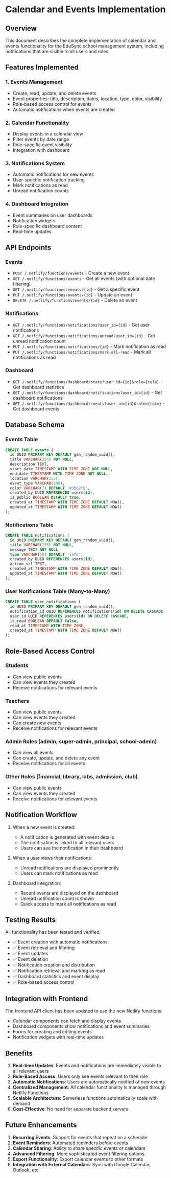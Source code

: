 # Calendar and Events Implementation

## Overview
This document describes the complete implementation of calendar and events functionality for the EduSync school management system, including notifications that are visible to all users and roles.

## Features Implemented

### 1. Events Management
- Create, read, update, and delete events
- Event properties: title, description, dates, location, type, color, visibility
- Role-based access control for events
- Automatic notifications when events are created

### 2. Calendar Functionality
- Display events in a calendar view
- Filter events by date range
- Role-specific event visibility
- Integration with dashboard

### 3. Notifications System
- Automatic notifications for new events
- User-specific notification tracking
- Mark notifications as read
- Unread notification counts

### 4. Dashboard Integration
- Event summaries on user dashboards
- Notification widgets
- Role-specific dashboard content
- Real-time updates

## API Endpoints

### Events
- `POST /.netlify/functions/events` - Create a new event
- `GET /.netlify/functions/events` - Get all events (with optional date filtering)
- `GET /.netlify/functions/events/{id}` - Get a specific event
- `PUT /.netlify/functions/events/{id}` - Update an event
- `DELETE /.netlify/functions/events/{id}` - Delete an event

### Notifications
- `GET /.netlify/functions/notifications?user_id={id}` - Get user notifications
- `GET /.netlify/functions/notifications/unread?user_id={id}` - Get unread notification count
- `PUT /.netlify/functions/notifications/{id}` - Mark notification as read
- `PUT /.netlify/functions/notifications/mark-all-read` - Mark all notifications as read

### Dashboard
- `GET /.netlify/functions/dashboard/stats?user_id={id}&role={role}` - Get dashboard statistics
- `GET /.netlify/functions/dashboard/notifications?user_id={id}` - Get dashboard notifications
- `GET /.netlify/functions/dashboard/events?user_id={id}&role={role}` - Get dashboard events

## Database Schema

### Events Table
```sql
CREATE TABLE events (
  id UUID PRIMARY KEY DEFAULT gen_random_uuid(),
  title VARCHAR(255) NOT NULL,
  description TEXT,
  start_date TIMESTAMP WITH TIME ZONE NOT NULL,
  end_date TIMESTAMP WITH TIME ZONE NOT NULL,
  location VARCHAR(255),
  event_type VARCHAR(100),
  color VARCHAR(7) DEFAULT '#3b82f6',
  created_by UUID REFERENCES users(id),
  is_public BOOLEAN DEFAULT true,
  created_at TIMESTAMP WITH TIME ZONE DEFAULT NOW(),
  updated_at TIMESTAMP WITH TIME ZONE DEFAULT NOW()
);
```

### Notifications Table
```sql
CREATE TABLE notifications (
  id UUID PRIMARY KEY DEFAULT gen_random_uuid(),
  title VARCHAR(255) NOT NULL,
  message TEXT NOT NULL,
  type VARCHAR(50) DEFAULT 'info',
  created_by UUID REFERENCES users(id),
  action_url TEXT,
  created_at TIMESTAMP WITH TIME ZONE DEFAULT NOW(),
  updated_at TIMESTAMP WITH TIME ZONE DEFAULT NOW()
);
```

### User Notifications Table (Many-to-Many)
```sql
CREATE TABLE user_notifications (
  id UUID PRIMARY KEY DEFAULT gen_random_uuid(),
  notification_id UUID REFERENCES notifications(id) ON DELETE CASCADE,
  user_id UUID REFERENCES users(id) ON DELETE CASCADE,
  is_read BOOLEAN DEFAULT false,
  read_at TIMESTAMP WITH TIME ZONE,
  created_at TIMESTAMP WITH TIME ZONE DEFAULT NOW()
);
```

## Role-Based Access Control

### Students
- Can view public events
- Can view events they created
- Receive notifications for relevant events

### Teachers
- Can view public events
- Can view events they created
- Can create new events
- Receive notifications for relevant events

### Admin Roles (admin, super-admin, principal, school-admin)
- Can view all events
- Can create, update, and delete any event
- Receive notifications for all events

### Other Roles (financial, library, labs, admission, club)
- Can view public events
- Can view events they created
- Receive notifications for relevant events

## Notification Workflow

1. When a new event is created:
   - A notification is generated with event details
   - The notification is linked to all relevant users
   - Users can see the notification in their dashboard

2. When a user views their notifications:
   - Unread notifications are displayed prominently
   - Users can mark notifications as read

3. Dashboard integration:
   - Recent events are displayed on the dashboard
   - Unread notification count is shown
   - Quick access to mark all notifications as read

## Testing Results

All functionality has been tested and verified:
- ✅ Event creation with automatic notifications
- ✅ Event retrieval and filtering
- ✅ Event updates
- ✅ Event deletion
- ✅ Notification creation and distribution
- ✅ Notification retrieval and marking as read
- ✅ Dashboard statistics and event display
- ✅ Role-based access control

## Integration with Frontend

The frontend API client has been updated to use the new Netlify functions:
- Calendar components can fetch and display events
- Dashboard components show notifications and event summaries
- Forms for creating and editing events
- Notification widgets with real-time updates

## Benefits

1. **Real-time Updates**: Events and notifications are immediately visible to all relevant users
2. **Role-Based Access**: Users only see events relevant to their role
3. **Automatic Notifications**: Users are automatically notified of new events
4. **Centralized Management**: All calendar functionality is managed through Netlify Functions
5. **Scalable Architecture**: Serverless functions automatically scale with demand
6. **Cost-Effective**: No need for separate backend servers

## Future Enhancements

1. **Recurring Events**: Support for events that repeat on a schedule
2. **Event Reminders**: Automated reminders before events
3. **Calendar Sharing**: Ability to share specific events or calendars
4. **Advanced Filtering**: More sophisticated event filtering options
5. **Export Functionality**: Export calendar events to other formats
6. **Integration with External Calendars**: Sync with Google Calendar, Outlook, etc.